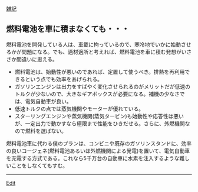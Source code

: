 ---
---
[雑記](/雑記)
## 燃料電池を車に積まなくても・・・
燃料電池を開発している人は、車載に拘っているので、寒冷地でいかに始動させるかが問題になる。でも、適材適所と考えれば、燃料電池を車に積む発想がいささか間違いに思える。

* 燃料電池は、始動性が悪いのであれば、定置して使うべき。排熱を再利用できるという点でも効率をあげられる。
* ガソリンエンジンは出力をすばやく変化させられるのがメリットだが低速のトルクが少ないので、大きなギアボックスが必要になる。補機の少なさでは、電気自動車が良い。
* 低速トルクの点では蒸気機関やモーターが優れている。
* スターリングエンジンや蒸気機関(蒸気タービン)も始動性や応答性は悪いが、一定出力で動かすなら極限まで性能をひきだせる。さらに、外燃機関なので燃料を選ばない。

燃料電池車に代わる僕のプランは、コンビニや既存のガソリンスタンドに、効率の良いコージェネ(燃料電池あるいは外燃機関による発電)を置いて、電気自動車を充電する方式である。これなら5千万台の自動車に水素を注入するような難しいことをしなくてもすむ。
<!--  -->



----
[Edit](https://github.com/vitroid/vitroid.github.io/edit/master/MD/燃料電池車の時代は来ないIII.md)
